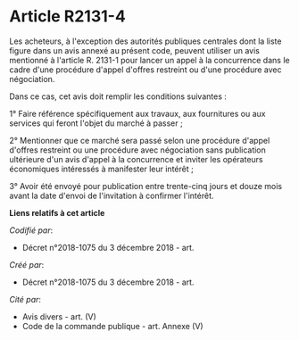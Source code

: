 # Article R2131-4

Les acheteurs, à l'exception des autorités publiques centrales dont la liste figure dans un avis annexé au présent code,
peuvent utiliser un avis mentionné à l'article R. 2131-1 pour lancer un appel à la concurrence dans le cadre d'une procédure
d'appel d'offres restreint ou d'une procédure avec négociation.

Dans ce cas, cet avis doit remplir les conditions suivantes :

1° Faire référence spécifiquement aux travaux, aux fournitures ou aux services qui feront l'objet du marché à passer ;

2° Mentionner que ce marché sera passé selon une procédure d'appel d'offres restreint ou une procédure avec négociation sans
publication ultérieure d'un avis d'appel à la concurrence et inviter les opérateurs économiques intéressés à manifester leur
intérêt ;

3° Avoir été envoyé pour publication entre trente-cinq jours et douze mois avant la date d'envoi de l'invitation à confirmer
l'intérêt.

**Liens relatifs à cet article**

_Codifié par_:

  - Décret n°2018-1075 du 3 décembre 2018 - art.

_Créé par_:

  - Décret n°2018-1075 du 3 décembre 2018 - art.

_Cité par_:

  - Avis divers - art. (V)
  - Code de la commande publique - art. Annexe (V)
